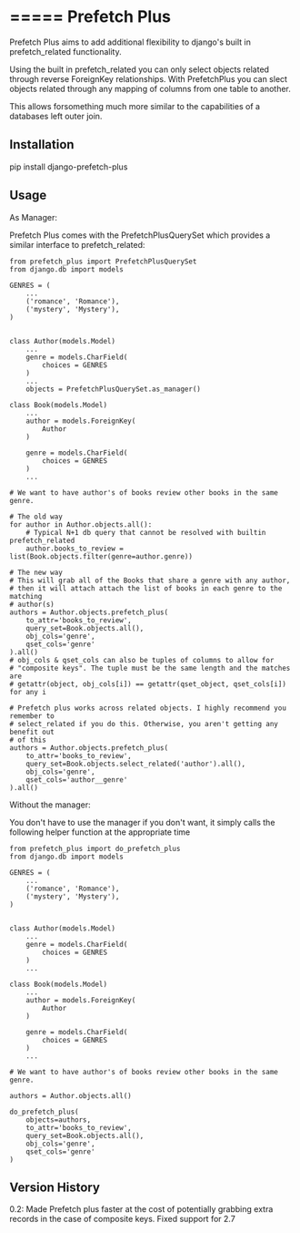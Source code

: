 =====
Prefetch Plus
=====

Prefetch Plus aims to add additional flexibility to django's built in
prefetch_related functionality. 

Using the built in prefetch_related you can only select objects related through
reverse ForeignKey relationships. With PrefetchPlus you can slect objects related
through any mapping of columns from one table to another.

This allows forsomething much more similar to the capabilities of a
databases left outer join.

Installation
-----------
pip install django-prefetch-plus

Usage
-----------

As Manager:

Prefetch Plus comes with the PrefetchPlusQuerySet which provides a similar
interface to prefetch_related:
```
from prefetch_plus import PrefetchPlusQuerySet
from django.db import models

GENRES = (
    ...
    ('romance', 'Romance'),
    ('mystery', 'Mystery'),
)


class Author(models.Model)
    ...
    genre = models.CharField(
        choices = GENRES
    )
    ...
    objects = PrefetchPlusQuerySet.as_manager()
    
class Book(models.Model)
    ...
    author = models.ForeignKey(
        Author
    )

    genre = models.CharField(
        choices = GENRES
    )
    ...

# We want to have author's of books review other books in the same genre.

# The old way
for author in Author.objects.all():
    # Typical N+1 db query that cannot be resolved with builtin prefetch_related
    author.books_to_review = list(Book.objects.filter(genre=author.genre))
    
# The new way
# This will grab all of the Books that share a genre with any author,
# then it will attach attach the list of books in each genre to the matching
# author(s)
authors = Author.objects.prefetch_plus(
    to_attr='books_to_review',
    query_set=Book.objects.all(),
    obj_cols='genre',
    qset_cols='genre'
).all()
# obj_cols & qset_cols can also be tuples of columns to allow for
# "composite keys". The tuple must be the same length and the matches are
# getattr(object, obj_cols[i]) == getattr(qset_object, qset_cols[i]) for any i
 
# Prefetch plus works across related objects. I highly recommend you remember to
# select_related if you do this. Otherwise, you aren't getting any benefit out
# of this
authors = Author.objects.prefetch_plus(
    to_attr='books_to_review',
    query_set=Book.objects.select_related('author').all(),
    obj_cols='genre',
    qset_cols='author__genre'
).all()
```

Without the manager:

You don't have to use the manager if you don't want, it simply calls the
following helper function at the appropriate time

```
from prefetch_plus import do_prefetch_plus
from django.db import models

GENRES = (
    ...
    ('romance', 'Romance'),
    ('mystery', 'Mystery'),
)


class Author(models.Model)
    ...
    genre = models.CharField(
        choices = GENRES
    )
    ...

class Book(models.Model)
    ...
    author = models.ForeignKey(
        Author
    )

    genre = models.CharField(
        choices = GENRES
    )
    ...

# We want to have author's of books review other books in the same genre.

authors = Author.objects.all()

do_prefetch_plus(
    objects=authors,
    to_attr='books_to_review',
    query_set=Book.objects.all(),
    obj_cols='genre',
    qset_cols='genre'
)
```

Version History
-----------
0.2: Made Prefetch plus faster at the cost of potentially grabbing extra
     records in the case of composite keys. Fixed support for 2.7
